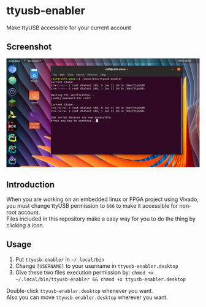 # ttyusb-enabler
Make ttyUSB accessible for your current account

## Screenshot
![](https://raw.githubusercontent.com/Catboy96/ttyusb-enabler/master/screenshot.png)

## Introduction
When you are working on an embedded linux or FPGA project using Vivado, you must change ttyUSB permission to `666` to make it accessible for non-root account.  
Files included in this repository make a easy way for you to do the thing by clicking a icon.

## Usage
1. Put `ttyusb-enabler` in `~/.local/bin`
2. Change `[USERNAME]` to your username in `ttyusb-enabler.desktop`
3. Give these two files execution permission by:
`chmod +x ~/.local/bin/ttyusb-enabler && chmod +x ttyusb-enabler.desktop`

Double-click `ttyusb-enabler.desktop` whenever you want.  
Also you can move `ttyusb-enabler.desktop` wherever you want.
